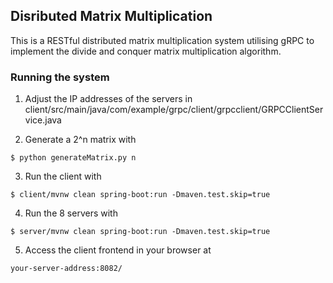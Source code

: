 ## Disributed Matrix Multiplication
This is a RESTful distributed matrix multiplication system utilising gRPC to implement the divide and conquer matrix multiplication algorithm.

### Running the system

1. Adjust the IP addresses of the servers in client/src/main/java/com/example/grpc/client/grpcclient/GRPCClientService.java  

2. Generate a 2^n matrix with
```
$ python generateMatrix.py n
```

3. Run the client with  
```
$ client/mvnw clean spring-boot:run -Dmaven.test.skip=true
```

4. Run the 8 servers with  
```
$ server/mvnw clean spring-boot:run -Dmaven.test.skip=true
```

5. Access the client frontend in your browser at  
```
your-server-address:8082/
```
